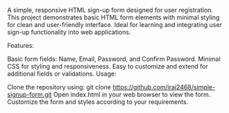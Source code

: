 
A simple, responsive HTML sign-up form designed for user registration. This project demonstrates basic HTML form elements with minimal styling for clean and user-friendly interface. Ideal for learning and integrating user sign-up functionality into web applications.

Features:

Basic form fields: Name, Email, Password, and Confirm Password.
Minimal CSS for styling and responsiveness.
Easy to customize and extend for additional fields or validations.
Usage:

Clone the repository using: git clone https://github.com/iraj2468/simple-signup-form.git
Open index.html in your web browser to view the form.
Customize the form and styles according to your requirements.
